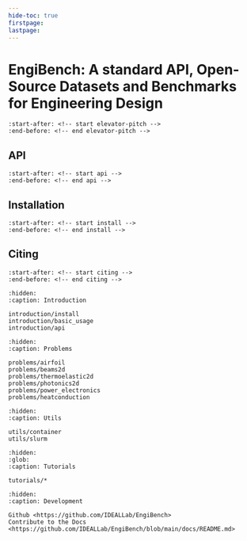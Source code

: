 ```yaml
---
hide-toc: true
firstpage:
lastpage:
---
```



# EngiBench: A standard API, Open-Source Datasets and Benchmarks for Engineering Design

```{include} ../README.md
:start-after: <!-- start elevator-pitch -->
:end-before: <!-- end elevator-pitch -->
```

## API

```{include} ../README.md
:start-after: <!-- start api -->
:end-before: <!-- end api -->
```

## Installation

```{include} ../README.md
:start-after: <!-- start install -->
:end-before: <!-- end install -->
```

## Citing

```{include} ../README.md
:start-after: <!-- start citing -->
:end-before: <!-- end citing -->
```


```{toctree}
:hidden:
:caption: Introduction

introduction/install
introduction/basic_usage
introduction/api
```

```{toctree}
:hidden:
:caption: Problems

problems/airfoil
problems/beams2d
problems/thermoelastic2d
problems/photonics2d
problems/power_electronics
problems/heatconduction
```

```{toctree}
:hidden:
:caption: Utils

utils/container
utils/slurm
```

```{toctree}
:hidden:
:glob:
:caption: Tutorials

tutorials/*
```

```{toctree}
:hidden:
:caption: Development

Github <https://github.com/IDEALLab/EngiBench>
Contribute to the Docs <https://github.com/IDEALLab/EngiBench/blob/main/docs/README.md>
```
